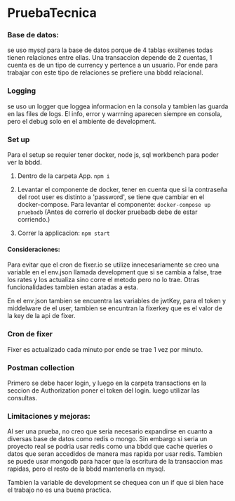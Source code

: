 # PruebaTecnica

### Base de datos:

se uso mysql para la base de datos porque de 4 tablas exsitenes todas tienen relaciones entre ellas. Una transaccion depende de 2 cuentas, 1 cuenta es de un tipo de currency y pertence a un usuario. Por ende para trabajar con este tipo de relaciones se prefiere una bbdd relacional.

### Logging

se uso un logger que loggea informacion en la consola y tambien las guarda en las files de logs. El info, error y warrning aparecen siempre en consola, pero el debug solo en el ambiente de development.

### Set up

Para el setup se requier tener docker, node js, sql workbench para poder ver la bbdd.

1. Dentro de la carpeta App.
   `npm i `
2. Levantar el componente de docker, tener en cuenta que si la contraseña del root user es distinto a 'password', se tiene que cambiar en el docker-compose. Para levantar el componente:
   `docker-compose up pruebadb`
   (Antes de correrlo el docker pruebadb debe de estar corriendo.)

3. Correr la applicacion:
   `npm start`

#### Consideraciones:

Para evitar que el cron de fixer.io se utilize innecesariamente se creo una variable en el env.json llamada development que si se cambia a false, trae los rates y los actualiza sino corre el metodo pero no lo trae. Otras funcionalidades tambien estan atadas a esta.

En el env.json tambien se encuentra las variables de jwtKey, para el token y middelware de el user, tambien se encuntran la fixerkey que es el valor de la key de la api de fixer.

### Cron de fixer

Fixer es actualizado cada minuto por ende se trae 1 vez por minuto.

### Postman collection

Primero se debe hacer login, y luego en la carpeta transactions en la seccion de Authorization poner el token del login. luego utilizar las consultas.


### Limitaciones y mejoras:
Al ser una prueba, no creo que seria necesario expandirse en cuanto a diversas base de datos como redis o mongo. Sin embargo si seria un proyecto real se podria usar redis como una bbdd que cache queries o datos que seran accedidos de manera mas rapida por usar redis. Tambien se puede usar mongodb para hacer que la escritura de la transaccion mas rapidas, pero el resto de la bbdd mantenerla en mysql. 

Tambien la variable de development se chequea con un if que si bien hace el trabajo no es una buena practica.



